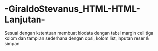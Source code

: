 # -GiraldoStevanus_HTML-HTML-Lanjutan-
Sesuai dengan ketentuan membuat biodata dengan tabel margin cell tiga kolom dan tampilan sederhana dengan opsi, kolom list, inputan reser &amp; simpan
